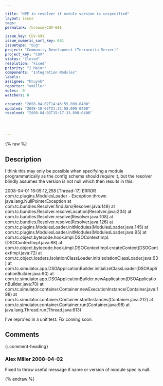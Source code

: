 ```yaml
---

title: "NPE in resolver if module version is unspecified"
layout: issue
tags: 
permalink: /browse/CDV-691

issue_key: CDV-691
issue_numeric_sort_key: 691
issuetype: "Bug"
project: "Community Development (Terracotta Server)"
project_key: "CDV"
status: "Closed"
resolution: "Fixed"
priority: "2 Major"
components: "Integration Modules"
labels: 
assignee: "hhuynh"
reporter: "amiller"
votes:  0
watchers: 0

created: "2008-04-02T14:46:59.000-0400"
updated: "2008-10-02T21:32:58.000-0400"
resolved: "2008-04-02T15:17:13.000-0400"




---
```


{% raw %}

## Description

<div markdown="1" class="description">

I think this may only be possible when specifying a module programmatically as the config schema should require it, but the resolver blindly assumes the version is not null which then results in this:

2008-04-01 16:05:12,258 [Thread-17] ERROR com.tc.plugins.ModulesLoader - Exception thrown
java.lang.NullPointerException
        at com.tc.bundles.Resolver.findJars(Resolver.java:148)
        at com.tc.bundles.Resolver.resolveLocation(Resolver.java:234)
        at com.tc.bundles.Resolver.resolve(Resolver.java:108)
        at com.tc.bundles.Resolver.resolve(Resolver.java:126)
        at com.tc.plugins.ModulesLoader.initModules(ModulesLoader.java:145)
        at com.tc.plugins.ModulesLoader.initModules(ModulesLoader.java:95)
        at com.tc.object.bytecode.hook.impl.DSOContextImpl.<init>(DSOContextImpl.java:88)
        at com.tc.object.bytecode.hook.impl.DSOContextImpl.createContext(DSOContextImpl.java:72)
        at com.tc.object.loaders.IsolationClassLoader.init(IsolationClassLoader.java:63)
        at com.tc.simulator.app.DSOApplicationBuilder.initializeClassLoader(DSOApplicationBuilder.java:90)
        at com.tc.simulator.app.DSOApplicationBuilder.newApplication(DSOApplicationBuilder.java:70)
        at com.tc.simulator.container.Container.newExecutionInstance(Container.java:198)
        at com.tc.simulator.container.Container.startInstances(Container.java:212)
        at com.tc.simulator.container.Container.run(Container.java:98)
        at java.lang.Thread.run(Thread.java:613)

I've repro'ed in a unit test.  Fix coming soon.


</div>

## Comments


{:.comment-heading}
### **Alex Miller** <span class="date">2008-04-02</span>

<div markdown="1" class="comment">

Fixed to throw useful message if name or version of module spec is null.

</div>



{% endraw %}
